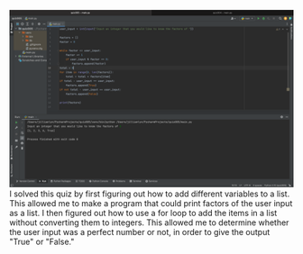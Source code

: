 ![](quiz005.png)
I solved this quiz by first figuring out how to add different variables to a list. This allowed me to make a program that could print factors of the user input as a list. I then figured out how to use a for loop to add the items in a list without converting them to integers. This allowed me to determine whether the user input was a perfect number or not, in order to give the output "True" or "False."
